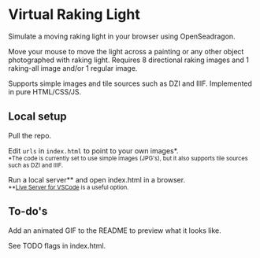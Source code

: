 # Virtual Raking Light

Simulate a moving raking light in your browser using OpenSeadragon.

Move your mouse to move the light across a painting or any other object photographed with raking light. Requires 8 directional raking images and 1 raking-all image and/or 1 regular image. 

Supports simple images and tile sources such as DZI and IIIF. Implemented in pure HTML/CSS/JS.

## Local setup

Pull the repo.

Edit `urls` in `index.html` to point to your own images*.
<br>
<sup>*The code is currently set to use simple images (JPG's), but it also supports tile sources such as DZI and IIIF.</sup>

Run a local server** and open index.html in a browser.
<br>
<sup>**[Live Server for VSCode](https://marketplace.visualstudio.com/items?itemName=ritwickdey.LiveServer) is a useful option.</sup>

## To-do's

Add an animated GIF to the README to preview what it looks like.

See TODO flags in index.html.
